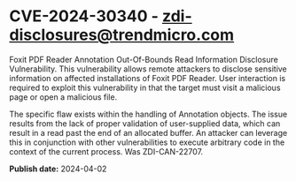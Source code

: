 # CVE-2024-30340 - zdi-disclosures@trendmicro.com

Foxit PDF Reader Annotation Out-Of-Bounds Read Information Disclosure Vulnerability. This vulnerability allows remote attackers to disclose sensitive information on affected installations of Foxit PDF Reader. User interaction is required to exploit this vulnerability in that the target must visit a malicious page or open a malicious file.

The specific flaw exists within the handling of Annotation objects. The issue results from the lack of proper validation of user-supplied data, which can result in a read past the end of an allocated buffer. An attacker can leverage this in conjunction with other vulnerabilities to execute arbitrary code in the context of the current process. Was ZDI-CAN-22707.

**Publish date:** 2024-04-02

